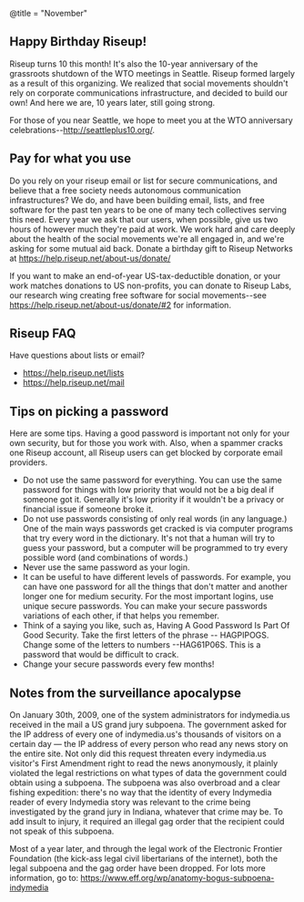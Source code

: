 @title = "November"

## Happy Birthday Riseup!

Riseup turns 10 this month! It's also the 10-year anniversary of the grassroots shutdown of the WTO meetings in Seattle. Riseup formed largely as a result of this organizing. We realized that social movements shouldn't rely on corporate communications infrastructure, and decided to build our own! And here we are, 10 years later, still going strong.

For those of you near Seattle, we hope to meet you at the WTO anniversary celebrations--http://seattleplus10.org/.

## Pay for what you use

Do you rely on your riseup email or list for secure communications, and believe that a free society needs autonomous communication infrastructures? We do, and have been building email, lists, and free software for the past ten years to be one of many tech collectives serving this need. Every year we ask that our users, when possible, give us two hours of however much they're paid at work. We work hard and care deeply about the health of the social movements we're all engaged in, and we're asking for some mutual aid back. Donate a birthday gift to Riseup Networks at https://help.riseup.net/about-us/donate/

If you want to make an end-of-year US-tax-deductible donation, or your work matches donations to US non-profits, you can donate to Riseup Labs, our research wing creating free software for social movements--see https://help.riseup.net/about-us/donate/#2 for information.

## Riseup FAQ

Have questions about lists or email?

* https://help.riseup.net/lists
* https://help.riseup.net/mail

## Tips on picking a password

Here are some tips. Having a good password is important not only for your own security, but for those you work with. Also, when a spammer cracks one Riseup account, all Riseup users can get blocked by corporate email providers.

* Do not use the same password for everything. You can use the same password for things with low priority that would not be a big deal if someone got it. Generally it's low priority if it wouldn't be a privacy or financial issue if someone broke it.
* Do not use passwords consisting of only real words (in any language.) One of the main ways passwords get cracked is via computer programs that try every word in the dictionary. It's not that a human will try to guess your password, but a computer will be programmed to try every possible word (and combinations of words.)
* Never use the same password as your login.
* It can be useful to have different levels of passwords. For example, you can have one password for all the things that don't matter and another longer one for medium security. For the most important logins, use unique secure passwords. You can make your secure passwords variations of each other, if that helps you remember.
* Think of a saying you like, such as, Having A Good Password Is Part Of Good Security. Take the first letters of the phrase -- HAGPIPOGS. Change some of the letters to numbers --HAG61P06S. This is a password that would be difficult to crack.
* Change your secure passwords every few months!

## Notes from the surveillance apocalypse

On January 30th, 2009, one of the system administrators for indymedia.us received in the mail a US grand jury subpoena. The government asked for the IP address of every one of indymedia.us's thousands of visitors on a certain day — the IP address of every person who read any news story on the entire site. Not only did this request threaten every indymedia.us visitor's First Amendment right to read the news anonymously, it plainly violated the legal restrictions on what types of data the government could obtain using a subpoena. The subpoena was also overbroad and a clear fishing expedition: there's no way that the identity of every Indymedia reader of every Indymedia story was relevant to the crime being investigated by the grand jury in Indiana, whatever that crime may be. To add insult to injury, it required an illegal gag order that the recipient could not speak of this subpoena.

Most of a year later, and through the legal work of the Electronic Frontier Foundation (the kick-ass legal civil libertarians of the internet), both the legal subpoena and the gag order have been dropped. For lots more information, go to: https://www.eff.org/wp/anatomy-bogus-subpoena-indymedia
